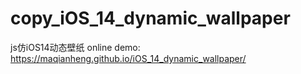 # copy_iOS_14_dynamic_wallpaper
js仿iOS14动态壁纸
online demo: https://maqianheng.github.io/iOS_14_dynamic_wallpaper/

